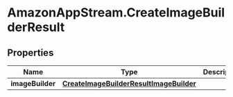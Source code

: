 # AmazonAppStream.CreateImageBuilderResult

## Properties

Name | Type | Description | Notes
------------ | ------------- | ------------- | -------------
**imageBuilder** | [**CreateImageBuilderResultImageBuilder**](CreateImageBuilderResultImageBuilder.md) |  | [optional] 


